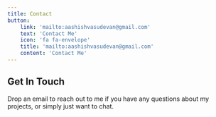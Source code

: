 ```yaml
---
title: Contact
button:
    link: 'mailto:aashishvasudevan@gmail.com'
    text: 'Contact Me'
    icon: 'fa fa-envelope'
    title: 'mailto:aashishvasudevan@gmail.com'
    content: 'Contact Me'
---
```


## Get In Touch
Drop an email to reach out to me if you have any questions about my projects, or simply just want to chat.